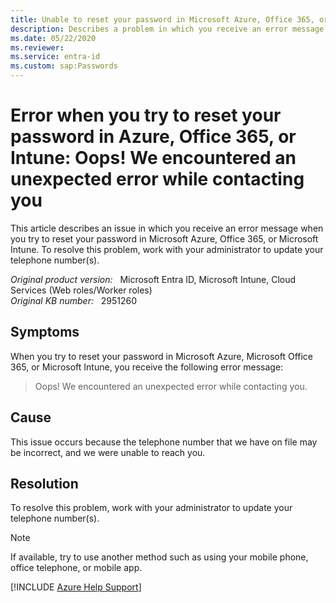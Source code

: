 ```yaml
---
title: Unable to reset your password in Microsoft Azure, Office 365, or Microsoft Intune
description: Describes a problem in which you receive an error message when you try to reset your password in Microsoft Azure, Office 365, or Microsoft Intune. To resolve this problem, work with your administrator to update your telephone number(s).
ms.date: 05/22/2020
ms.reviewer: 
ms.service: entra-id
ms.custom: sap:Passwords
---
```

# Error when you try to reset your password in Azure, Office 365, or Intune: Oops! We encountered an unexpected error while contacting you

This article describes an issue in which you receive an error message when you try to reset your password in Microsoft Azure, Office 365, or Microsoft Intune. To resolve this problem, work with your administrator to update your telephone number(s).

_Original product version:_ &nbsp; Microsoft Entra ID, Microsoft Intune, Cloud Services (Web roles/Worker roles)  
_Original KB number:_ &nbsp; 2951260

## Symptoms

When you try to reset your password in Microsoft Azure, Microsoft Office 365, or Microsoft Intune, you receive the following error message:

> Oops! We encountered an unexpected error while contacting you.

## Cause

This issue occurs because the telephone number that we have on file may be incorrect, and we were unable to reach you.

## Resolution

To resolve this problem, work with your administrator to update your telephone number(s).

> [!NOTE]
> If available, try to use another method such as using your mobile phone, office telephone, or mobile app.

[!INCLUDE [Azure Help Support](../../../../includes/azure-help-support.md)]
